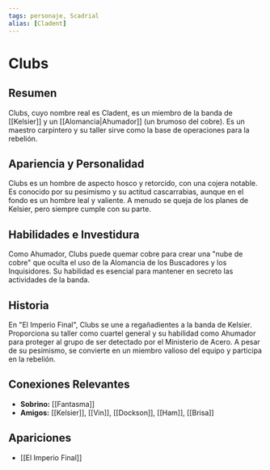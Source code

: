 ```yaml
---
tags: personaje, Scadrial
alias: [Cladent]
---
```


# Clubs

## Resumen
Clubs, cuyo nombre real es Cladent, es un miembro de la banda de [[Kelsier]] y un [[Alomancia|Ahumador]] (un brumoso del cobre). Es un maestro carpintero y su taller sirve como la base de operaciones para la rebelión.

## Apariencia y Personalidad
Clubs es un hombre de aspecto hosco y retorcido, con una cojera notable. Es conocido por su pesimismo y su actitud cascarrabias, aunque en el fondo es un hombre leal y valiente. A menudo se queja de los planes de Kelsier, pero siempre cumple con su parte.

## Habilidades e Investidura
Como Ahumador, Clubs puede quemar cobre para crear una "nube de cobre" que oculta el uso de la Alomancia de los Buscadores y los Inquisidores. Su habilidad es esencial para mantener en secreto las actividades de la banda.

## Historia
En "El Imperio Final", Clubs se une a regañadientes a la banda de Kelsier. Proporciona su taller como cuartel general y su habilidad como Ahumador para proteger al grupo de ser detectado por el Ministerio de Acero. A pesar de su pesimismo, se convierte en un miembro valioso del equipo y participa en la rebelión.

## Conexiones Relevantes
* **Sobrino:** [[Fantasma]]
* **Amigos:** [[Kelsier]], [[Vin]], [[Dockson]], [[Ham]], [[Brisa]]

## Apariciones
* [[El Imperio Final]]
